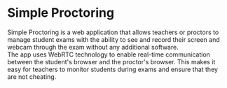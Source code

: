 # Simple Proctoring

Simple Proctoring is a web application that allows teachers or proctors to manage student exams with the ability to see and record their screen and webcam through the exam without any additional software.  
The app uses WebRTC technology to enable real-time communication between the student's browser and the proctor's browser. This makes it easy for teachers to monitor students during exams and ensure that they are not cheating.
